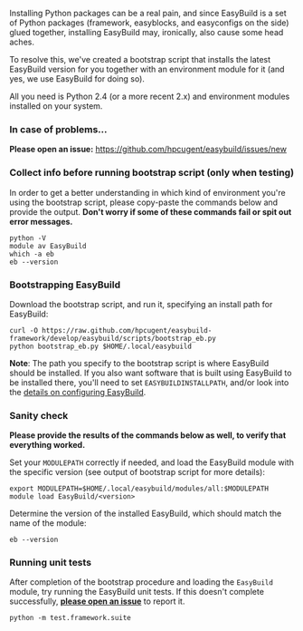 Installing Python packages can be a real pain, and since EasyBuild is a set of Python packages (framework, easyblocks, and easyconfigs on the side) glued together, installing EasyBuild may, ironically, also cause some head aches.

To resolve this, we've created a bootstrap script that installs the latest EasyBuild version for you together with an environment module for it (and yes, we use EasyBuild for doing so).

All you need is Python 2.4 (or a more recent 2.x) and environment modules installed on your system.

### In case of problems...

**Please open an issue:** https://github.com/hpcugent/easybuild/issues/new

### Collect info before running bootstrap script (only when testing)

In order to get a better understanding in which kind of environment you're using the bootstrap script, please copy-paste the commands below and provide the output.
**Don't worry if some of these commands fail or spit out error messages.**

```shell
python -V
module av EasyBuild
which -a eb
eb --version
```

### Bootstrapping EasyBuild

Download the bootstrap script, and run it, specifying an install path for EasyBuild:

```shell
curl -O https://raw.github.com/hpcugent/easybuild-framework/develop/easybuild/scripts/bootstrap_eb.py
python bootstrap_eb.py $HOME/.local/easybuild
```

**Note**: The path you specify to the bootstrap script is where EasyBuild should be installed. If you also want software that is built using EasyBuild to be installed there, you'll need to set `EASYBUILDINSTALLPATH`, and/or look into the [details on configuring EasyBuild](https://github.com/hpcugent/easybuild/wiki/Configuration).

### Sanity check

**Please provide the results of the commands below as well, to verify that everything worked.**

Set your `MODULEPATH` correctly if needed, and load the EasyBuild module with the specific version (see output of bootstrap script for more details):

```shell
export MODULEPATH=$HOME/.local/easybuild/modules/all:$MODULEPATH
module load EasyBuild/<version>
```

Determine the version of the installed EasyBuild, which should match the name of the module:

```shell
eb --version
```

### Running unit tests

After completion of the bootstrap procedure and loading the `EasyBuild` module, try running the EasyBuild unit tests. If this doesn't complete successfully, **[please open an issue](https://github.com/hpcugent/easybuild-framework/issues/new)** to report it.

```
python -m test.framework.suite
```